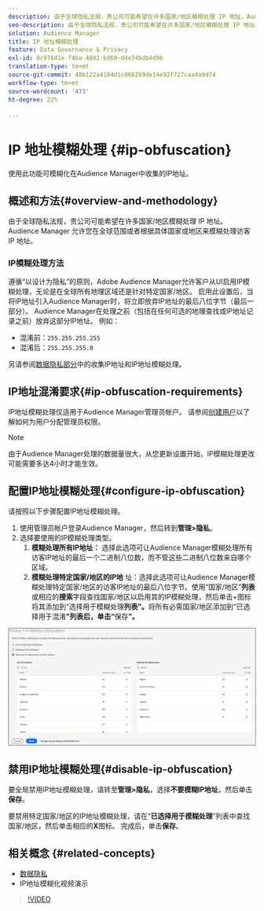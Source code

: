 ```yaml
---
description: 由于全球隐私法规，贵公司可能希望在许多国家/地区模糊处理 IP 地址。Audience Manager 允许您在全球范围或者根据具体国家或地区来模糊处理访客 IP 地址。
seo-description: 由于全球隐私法规，贵公司可能希望在许多国家/地区模糊处理 IP 地址。Audience Manager 允许您在全球范围或者根据具体国家或地区来模糊处理访客 IP 地址。
solution: Audience Manager
title: IP 地址模糊处理
feature: Data Governance & Privacy
exl-id: 8c976d1e-f4ba-4892-bd68-d4e74bdb4d9b
translation-type: tm+mt
source-git-commit: 48b122a4184d1c0662b9de14e92f727caa4a9d74
workflow-type: tm+mt
source-wordcount: '473'
ht-degree: 22%

---
```


# IP 地址模糊处理 {#ip-obfuscation}

使用此功能可模糊化在Audience Manager中收集的IP地址。

## 概述和方法{#overview-and-methodology}

由于全球隐私法规，贵公司可能希望在许多国家/地区模糊处理 IP 地址。Audience Manager 允许您在全球范围或者根据具体国家或地区来模糊处理访客 IP 地址。

### IP模糊处理方法

遵循“以设计为隐私”的原则，Adobe Audience Manager允许客户从UI启用IP模糊处理，无论是在全球所有地理区域还是针对特定国家/地区。 启用此设置后，当将IP地址引入Audience Manager时，将立即放弃IP地址的最后八位字节（最后一部分）。 Audience Manager在处理之前（包括在任何可选的地理查找或IP地址记录之前）放弃这部分IP地址。 例如：

* 混淆前：`255.255.255.255`
* 混淆后：`255.255.255.0`

另请参阅[数据隐私部分](/help/using/overview/data-security-and-privacy/data-privacy.md)中的收集IP地址和IP地址模糊处理。

## IP地址混淆要求{#ip-obfuscation-requirements}

IP地址模糊处理仅适用于Audience Manager管理员帐户。 请参阅[创建用户](/help/using/features/administration/administration-overview.md#create-users)以了解如何为用户分配管理员权限。

>[!NOTE]
>
> 由于Audience Manager处理的数据量很大，从您更新设置开始，IP模糊处理更改可能需要多达4小时才能生效。

## 配置IP地址模糊处理{#configure-ip-obfuscation}

请按照以下步骤配置IP地址模糊处理。

1. 使用管理员帐户登录Audience Manager，然后转到&#x200B;**管理>隐私**。
2. 选择要使用的IP模糊处理类型。
   1. **模糊处理所有IP地址：** 选择此选项可让Audience Manager模糊处理所有访客IP地址的最后一个二进制八位数，而不管这些二进制八位数来自哪个区域。
   2. **模糊处理特定国家/地区的IP地** 址：选择此选项可让Audience Manager模糊处理特定国家/地区的访客IP地址的最后八位字节。使用“国家/地区”**列表**&#x200B;或相应的&#x200B;**搜索**&#x200B;字段查找国家/地区以启用其的IP模糊处理，然后单击+图标将其添加到“选择用于模糊处理&#x200B;**列表”。**&#x200B;将所有必需国家/地区添加到“已选择用于混淆&#x200B;**”列表后，单击“**&#x200B;保存&#x200B;**”。**

![](assets/ip-obfuscation.png)

## 禁用IP地址模糊处理{#disable-ip-obfuscation}

要全局禁用IP地址模糊处理，请转至&#x200B;**管理>隐私**，选择&#x200B;**不要模糊IP地址**，然后单击&#x200B;**保存**。

要禁用特定国家/地区的IP地址模糊处理，请在“**已选择用于模糊处理**”列表中查找国家/地区，然后单击相应的&#x200B;**X**&#x200B;图标。 完成后，单击&#x200B;**保存**。

## 相关概念 {#related-concepts}

* [数据隐私](/help/using/overview/data-security-and-privacy/data-privacy.md)
* IP地址模糊化视频演示
>[!VIDEO](https://video.tv.adobe.com/v/27218/)
